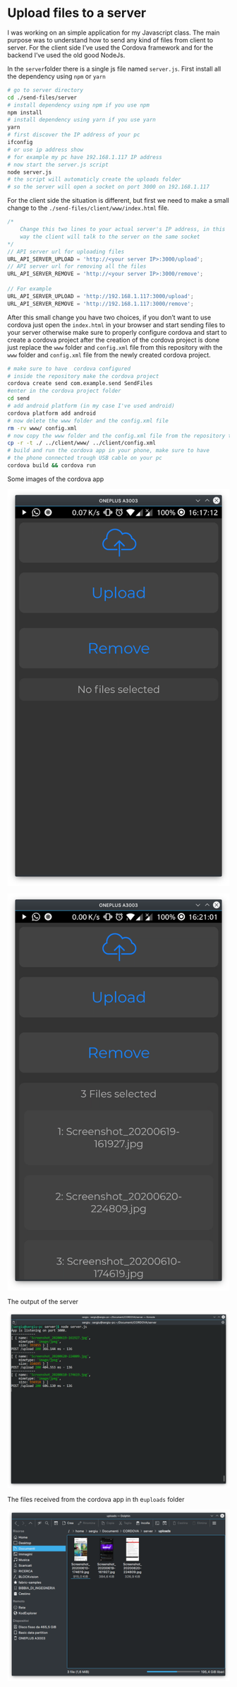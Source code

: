 # Upload files to a server

I was working on an simple application for my Javascript class. The main purpose was to understand how to send any kind of files from client to server. For the client side I’ve used the Cordova framework and for the backend I’ve used the old good NodeJs.

In the `server`folder there is a single js file named `server.js`. First install all the dependency using `npm` or `yarn`

```bash
# go to server directory
cd ./send-files/server
# install dependency using npm if you use npm
npm install
# install dependency using yarn if you use yarn
yarn
# first discover the IP address of your pc
ifconfig
# or use ip address show 
# for example my pc have 192.168.1.117 IP address
# now start the server.js script
node server.js
# the script will automaticly create the uploads folder
# so the server will open a socket on port 3000 on 192.168.1.117
```

For the client side the situation is different, but first we need to make a small change to the `./send-files/client/www/index.html` file.

```javascript
/* 
	Change this two lines to your actual server's IP address, in this 
	way the client will talk to the server on the same socket
*/
// API server url for uploading files
URL_API_SERVER_UPLOAD = 'http://<your server IP>:3000/upload';
// API server url for removing all the files
URL_API_SERVER_REMOVE = 'http://<your server IP>:3000/remove';

// For example
URL_API_SERVER_UPLOAD = 'http://192.168.1.117:3000/upload';
URL_API_SERVER_REMOVE = 'http://192.168.1.117:3000/remove';
```

After this small change you have two choices, if you don’t want to use cordova just open the `index.html` in your browser and start sending files to your server otherwise make sure to  properly configure cordova and start to create a cordova project after the creation of the cordova project is done just replace the `www` folder and `config.xml` file  from this repository with the `www` folder and `config.xml` file from the newly created cordova project.

```bash
# make sure to have  cordova configured
# inside the repository make the cordova project
cordova create send com.example.send SendFiles
#enter in the cordova project folder
cd send
# add android platform (in my case I've used android)
cordova platform add android
# now delete the www folder and the config.xml file
rm -rv www/ config.xml
# now copy the www folder and the config.xml file from the repository to the cordova project
cp -r -t ./ ../client/www/ ../client/config.xml
# build and run the cordova app in your phone, make sure to have 
# the phone connected trough USB cable on your pc
cordova build && cordova run
```

Some images of the cordova app
<p align="center">
   <img src="./docs/Screenshot_20200622_161712.png" alt="Screenshot_20200622_161712"" />
</p>

<p align="center">
    <img src="./docs/Screenshot_20200622_162102.png" alt="Screenshot_20200622_162102"" />
</p>

The output of the server

![Screenshot_20200622_162112](./docs/Screenshot_20200622_162112.png)

The files received from the cordova app in th e`uploads` folder

![Screenshot_20200622_162116](./docs/Screenshot_20200622_162116.png)
